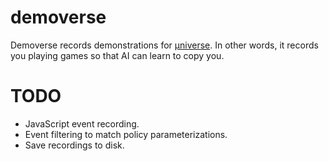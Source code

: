 # demoverse

Demoverse records demonstrations for [µniverse](https://github.com/unixpickle/muniverse). In other words, it records you playing games so that AI can learn to copy you.

# TODO

 * JavaScript event recording.
 * Event filtering to match policy parameterizations.
 * Save recordings to disk.
